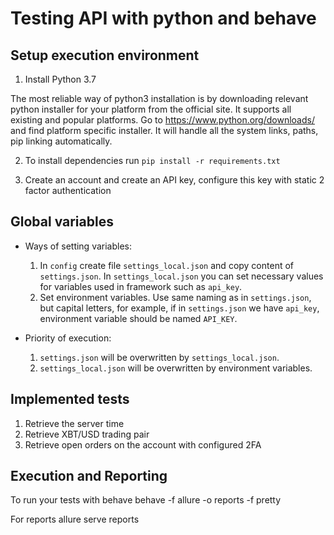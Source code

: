 # Testing API with python and behave 
 
## Setup execution environment
1. Install Python 3.7 

The most reliable way of python3 installation is by downloading relevant python installer for your platform from the official site.
It supports all existing and popular platforms. Go to https://www.python.org/downloads/ and find platform specific installer.
It will handle all the system links, paths, pip linking automatically.

2. To install dependencies run `pip install -r requirements.txt`

3. Create an account  and create an API key, configure this key with static 2 factor authentication

## Global variables

* Ways of setting variables: 
    1. In `config` create file `settings_local.json` and copy content of `settings.json`. In `settings_local.json` you can set necessary values for variables used in framework such as `api_key`.
    2. Set environment variables. Use same naming as in `settings.json`, but capital letters, for example, if in `settings.json` we have `api_key`, environment variable should be named `API_KEY`.
   

* Priority of execution:
    1. `settings.json` will be overwritten by `settings_local.json`.
    2. `settings_local.json` will be overwritten by environment variables.


## Implemented tests
1. Retrieve the server time
2. Retrieve XBT/USD trading pair
3. Retrieve open orders on the account with configured 2FA


## Execution and Reporting

To run your tests with behave
behave -f allure -o reports -f pretty

For reports
allure serve reports
